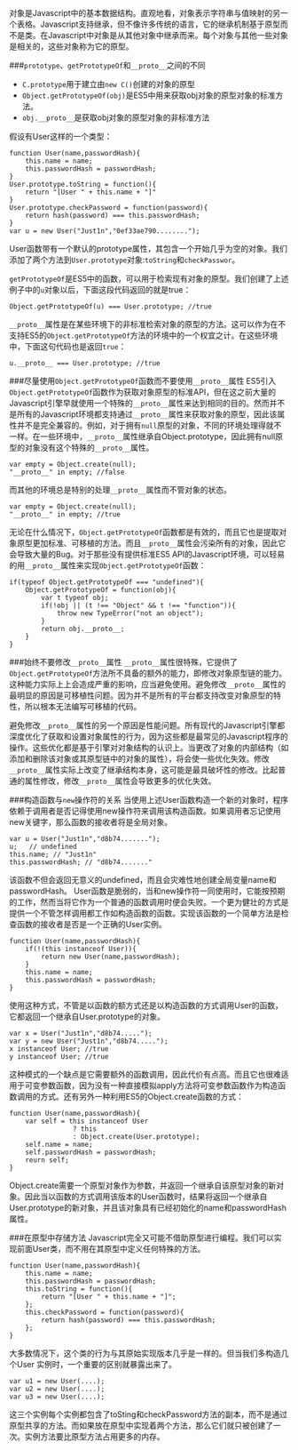 <!--
Title|Javascript的对象和原型
Id|javascript-object-and-prototype
Date|2014-08-30 14:20:00
Status|Publish
Type|Post
Tags|javascript,tech
Excerpt|对象是Javascript中的基本数据结构。直观地看，对象表示字符串与值映射的另一个表格。Javascript支持继承，但不像许多传统的语言，它的继承机制基于原型而不是类。在Javascript中对象是从其他对象中继承而来。每个对象与其他一些对象是相关的，这些对象称为它的原型。
-->
对象是Javascript中的基本数据结构。直观地看，对象表示字符串与值映射的另一个表格。Javascript支持继承，但不像许多传统的语言，它的继承机制基于原型而不是类。在Javascript中对象是从其他对象中继承而来。每个对象与其他一些对象是相关的，这些对象称为它的原型。

###`prototype`、`getPrototypeOf`和`__proto__`之间的不同

 - `C.prototype`用于建立由`new C()`创建的对象的原型
 - `Object.getPrototypeOf(obj)`是ES5中用来获取obj对象的原型对象的标准方法。
 - `obj.__proto__`是获取obj对象的原型对象的非标准方法

假设有User这样的一个类型：

    function User(name,passwordHash){
	    this.name = name;
	    this.passwordHash = passwordHash;
	}
	User.prototype.toString = function(){
		return "[User " + this.name + "]"
	}
	User.prototype.checkPassword = function(password){
		return hash(password) === this.passwordHash;
	}
	var u = new User("Just1n","0ef33ae790........");

User函数带有一个默认的prototype属性，其包含一个开始几乎为空的对象。我们添加了两个方法到`User.prototype`对象:`toString`和`checkPasswor`。

`getPrototypeOf`是ES5中的函数，可以用于检索现有对象的原型。我们创建了上述例子中的`u`对象以后，下面这段代码返回的就是true：

    Object.getPrototypeOf(u) === User.prototype; //true
`__proto__`属性是在某些环境下的非标准检索对象的原型的方法。这可以作为在不支持ES5的`Object.getPrototypeOf`方法的环境中的一个权宜之计。在这些环境中，下面这句代码也是返回`true`：

    u.__proto__ === User.prototype; //true

###尽量使用`Object.getPrototypeOf`函数而不要使用`__proto__`属性
ES5引入`Object.getPrototypeOf`函数作为获取对象原型的标准API，但在这之前大量的Javascript引擎早就使用一个特殊的`__proto__`属性来达到相同的目的。然而并不是所有的Javascript环境都支持通过`__proto__`属性来获取对象的原型，因此该属性并不是完全兼容的。例如，对于拥有`null`原型的对象，不同的环境处理得就不一样。在一些环境中，`__proto__`属性继承自Object.prototype，因此拥有null原型的对象没有这个特殊的`__proto__`属性。

    var empty = Object.create(null);
    "__proto__" in empty; //false
而其他的环境总是特别的处理`__proto__`属性而不管对象的状态。

    var empty = Object.create(null);
    "__proto__" in empty; //true
无论在什么情况下，`Object.getPrototypeOf`函数都是有效的，而且它也是提取对象原型更加标准、可移植的方法。而且`__proto__`属性会污染所有的对象，因此它会导致大量的Bug。对于那些没有提供标准ES5 API的Javascript环境，可以轻易的用`__proto__`属性来实现`Object.getPrototypeOf`函数：

    if(typeof Object.getPrototypeOf === "undefined"){
	    Object.getPrototypeOf = function(obj){
		    var t typeof obj;
		    if(!obj || (t !== "Object" && t !== "function")){
			    throw new TypeError("not an object");
		    }
		    return obj.__proto__;
	    }
    }

###始终不要修改`__proto__`属性
`__proto__`属性很特殊，它提供了`Object.getPrototypeOf`方法所不具备的额外的能力，即修改对象原型链的能力。这种能力实际上上会造成严重的影响，应当避免使用。避免修改`__proto__`属性的最明显的原因是可移植性问题。因为并不是所有的平台都支持改变对象原型的特性，所以根本无法编写可移植的代码。

避免修改`__proto__`属性的另一个原因是性能问题。所有现代的Javascript引擎都深度优化了获取和设置对象属性的行为，因为这些都是最常见的Javascript程序的操作。这些优化都是基于引擎对对象结构的认识上。当更改了对象的内部结构（如添加和删除该对象或其原型链中的对象的属性），将会使一些优化失效。修改`__proto__`属性实际上改变了继承结构本身，这可能是最具破坏性的修改。比起普通的属性修改，修改`__proto__`属性会导致更多的优化失效。

###构造函数与`new`操作符的关系
当使用上述User函数构造一个新的对象时，程序依赖于调用者是否记得使用new操作符来调用该构造函数。如果调用者忘记使用new关键字，那么函数的接收者将是全局对象。

    var u = User("Just1n","d8b74.......");
    u;   // undefined
    this.name; // "Just1n"
    this.passwordHash; // "d8b74......."
该函数不但会返回无意义的undefined，而且会灾难性地创建全局变量name和passwordHash。
User函数是脆弱的，当和new操作符一同使用时，它能按预期的工作，然而当将它作为一个普通的函数调用时便会失败。一个更为健壮的方式是提供一个不管怎样调用都工作如构造函数的函数。实现该函数的一个简单方法是检查函数的接收者是否是一个正确的User实例。

    function User(name,passwordHash){
	    if(!(this instanceof User)){
		    return new User(name,passwordHash);
	    }
	    this.name = name;
	    this.passwordHash = passwordHash;
    }
使用这种方式，不管是以函数的额方式还是以构造函数的方式调用User的函数，它都返回一个继承自User.prototype的对象。

    var x = User("Just1n","d8b74.....");
    var y = new User("Just1n","d8b74.....");
    x instanceof User; //true
    y instanceof User; //true
这种模式的一个缺点是它需要额外的函数调用，因此代价有点高。而且它也很难适用于可变参数函数，因为没有一种直接模拟apply方法将可变参数函数作为构造函数调用的方式。还有另外一种利用ES5的Object.create函数的方式：

    function User(name,passwordHash){
	    var self = this instanceof User
				    ? this
				    : Object.create(User.prototype);
		self.name = name;
		self.passwordHash = passwordHash;
		reurn self;
    }
Object.create需要一个原型对象作为参数，并返回一个继承自该原型对象的新对象。因此当以函数的方式调用该版本的User函数时，结果将返回一个继承自User.prototype的新对象，并且该对象具有已经初始化的name和passwordHash属性。

###在原型中存储方法
Javascript完全又可能不借助原型进行编程。我们可以实现前面User类，而不用在其原型中定义任何特殊的方法。

    function User(name,passwordHash){
	    this.name = name;
	    this.passwordHash = passwordHash;
	    this.toString = function(){
		    return "[User " + this.name + "]";
	    };
	    this.checkPassword = function(password){
			return hash(password) === this.passwordHash;    
		};
	}
大多数情况下，这个类的行为与其原始实现版本几乎是一样的。但当我们多构造几个User
实例时，一个重要的区别就暴露出来了。

    var u1 = new User(....);
    var u2 = new User(....);
    var u3 = new User(....);
这三个实例每个实例都包含了toSting和checkPassword方法的副本，而不是通过原型共享的方法。而如果放在原型中实现着两个方法，那么它们就只被创建了一次。实例方法要比原型方法占用更多的内存。
